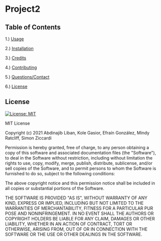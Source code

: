 # Project2


## Table of Contents
1.) [Usage](#usage)

2.) [Installation](#installation)

3.) [Credits](#credits)

4.) [Contributing](#contributing)

5.) [Questions/Contact](#questions/contact)

6.) [License](#license)



## License
[![License: MIT](https://img.shields.io/badge/License-MIT-yellow.svg)](https://opensource.org/licenses/MIT) 

MIT License

Copyright (c) 2021 Abdinajib Liban, Kole Gasior, Efraín González, Mindy Ratcliff, Simon Ziccardi

Permission is hereby granted, free of charge, to any person obtaining a copy
of this software and associated documentation files (the "Software"), to deal
in the Software without restriction, including without limitation the rights
to use, copy, modify, merge, publish, distribute, sublicense, and/or sell
copies of the Software, and to permit persons to whom the Software is
furnished to do so, subject to the following conditions:

The above copyright notice and this permission notice shall be included in all
copies or substantial portions of the Software.

THE SOFTWARE IS PROVIDED "AS IS", WITHOUT WARRANTY OF ANY KIND, EXPRESS OR
IMPLIED, INCLUDING BUT NOT LIMITED TO THE WARRANTIES OF MERCHANTABILITY,
FITNESS FOR A PARTICULAR PUR
POSE AND NONINFRINGEMENT. IN NO EVENT SHALL THE
AUTHORS OR COPYRIGHT HOLDERS BE LIABLE FOR ANY CLAIM, DAMAGES OR OTHER
LIABILITY, WHETHER IN AN ACTION OF CONTRACT, TORT OR OTHERWISE, ARISING FROM,
OUT OF OR IN CONNECTION WITH THE SOFTWARE OR THE USE OR OTHER DEALINGS IN THE
SOFTWARE.
